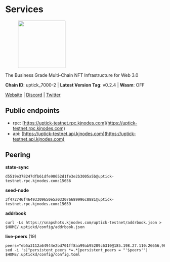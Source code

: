 # Services

<figure><img src="https://raw.githubusercontent.com/kj89/testnet_manuals/main/pingpub/logos/uptick.png" width="150" alt=""><figcaption></figcaption></figure>

The Business Grade Multi-Chain NFT Infrastructure for Web 3.0

**Chain ID**: uptick_7000-2 | **Latest Version Tag**: v0.2.4 | **Wasm**: OFF

[Website](https://uptick.network) | [Discord](https://discord.gg/UzeHS7fu5H) | [Twitter](https://twitter.com/uptickproject)


## Public endpoints

* rpc: [https://uptick-testnet.rpc.kjnodes.com](https://uptick-testnet.rpc.kjnodes.com)
* api: [https://uptick-testnet.api.kjnodes.com](https://uptick-testnet.api.kjnodes.com)

## Peering

**state-sync**

```
d5519e378247dfb61dfe90652d1fe3e2b3005a5b@uptick-testnet.rpc.kjnodes.com:15656
```

**seed-node**

```
3f472746f46493309650e5a033076689996c8881@uptick-testnet.rpc.kjnodes.com:15659
```

**addrbook**
```
curl -Ls https://snapshots.kjnodes.com/uptick-testnet/addrbook.json > $HOME/.uptickd/config/addrbook.json
```

**live-peers** (19)
```
peers="eb5a3112a64944e2bd701ff8aa99ab95209c6310@185.198.27.110:26656,962d620d21ce5caba3e765501dd9b309cfac234f@78.31.64.11:26356,db09e85b73c4be1cab07f41422912ccad2aa5744@185.198.27.109:15656,2763c95b0c9b0b31c312b06d6ae6887968fb9830@194.163.154.224:26656,b9e0210809b9dfc9cd299c6e83116d7fa45c6e27@65.109.68.93:46656,75aa14851ff12bd4825fe5679958dc278086e2b9@95.216.14.72:34656,07df6fd3f41c4bda761931831439ab248eb3dae4@91.223.3.190:55056,6b5375296e81501b0db0a34a7a04f39520400214@65.108.45.200:27565,b9d3fe835ded0b93c39befad43fb3c4964ae740f@91.195.101.100:26656,d5519e378247dfb61dfe90652d1fe3e2b3005a5b@65.109.68.190:15656,3cffe20d473b0bd4451d330da8b741b5d42dcb44@65.21.131.215:26666,f06b6a57001440bf3507ba2f09a3010f6d50080b@135.181.133.37:29656,d8777278648d8fc93800692a8b96a7f104df4f9a@194.163.135.127:26656,2298edffe9306e4d9370233c1d29dab567829095@144.91.78.28:26656,94b63fddfc78230f51aeb7ac34b9fb86bd042a77@94.23.207.45:30556,3666c65e99775b8149396fd5c781dec6a29fb13b@75.119.144.48:31656,0fcdc6af694d5b9995340549e5ce444dc96de3e0@195.201.197.4:15656,d6aad702ecfed6c5e76e2f25dea6b921c3cd7857@154.12.242.252:31656,5368bc0c12a7bfd9d69ba192b06f2be97d28e7ef@185.239.209.56:31656"
sed -i 's|^persistent_peers *=.*|persistent_peers = "'$peers'"|' $HOME/.uptickd/config/config.toml
```

